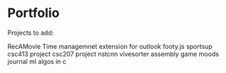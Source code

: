 # Portfolio

Projects to add:

RecAMovie
Time managemnet extension for outlook
footy.js
sportsup
csc413 project 
csc207 project 
nstcnn
vivesorter
assembly game
moods journal
ml algos in c